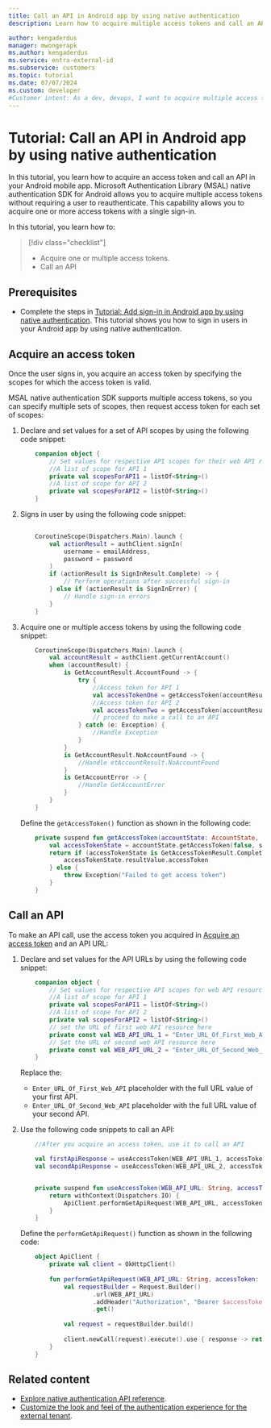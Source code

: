 ```yaml
---
title: Call an API in Android app by using native authentication
description: Learn how to acquire multiple access tokens and call an API in Android app by using native authentication.

author: kengaderdus
manager: mwongerapk
ms.author: kengaderdus
ms.service: entra-external-id
ms.subservice: customers
ms.topic: tutorial
ms.date: 07/07/2024
ms.custom: developer
#Customer intent: As a dev, devops, I want to acquire multiple access tokens so that I call a web API in an Android mobile app by using native authentication
---
```


# Tutorial: Call an API in Android app by using native authentication

In this tutorial, you learn how to acquire an access token and call an API in your Android mobile app. Microsoft Authentication Library (MSAL) native authentication SDK for Android allows you to acquire multiple access tokens without requiring a user to reauthenticate. This capability allows you to acquire one or more access tokens with a single sign-in.

In this tutorial, you learn how to: 

> [!div class="checklist"]
> 
> - Acquire one or multiple access tokens.
> - Call an API

## Prerequisites

- Complete the steps in [Tutorial: Add sign-in in Android app by using native authentication](tutorial-native-authentication-android-sign-in-sign-out.md). This tutorial shows you how to sign in users in your Android app by using native authentication.

## Acquire an access token

Once the user signs in, you acquire an access token by specifying the scopes for which the access token is valid. 

MSAL native authentication SDK supports multiple access tokens, so you can specify multiple sets of scopes, then request access token for each set of scopes:

1. Declare and set values for a set of API scopes by using the following code snippet:

    ```kotlin
        companion object {
            // Set values for respective API scopes for their web API resources here, for example: ["api://<Resource_App_ID>/ToDoList.Read", "api://<Resource_App_ID>/ToDoList.ReadWrite"]
            //A list of scope for API 1
            private val scopesForAPI1 = listOf<String>()
            //A list of scope for API 2
            private val scopesForAPI2 = listOf<String>()
        }
    ```

1. Signs in user by using the following code snippet:

    ```kotlin
        
        CoroutineScope(Dispatchers.Main).launch {
            val actionResult = authClient.signIn(
                username = emailAddress,
                password = password
            )
            if (actionResult is SignInResult.Complete) -> {
                // Perform operations after successful sign-in
            } else if (actionResult is SignInError) {
                // Handle sign-in errors
            }
        }
    ```

1. Acquire one or multiple access tokens by using the following code snippet:

    ```kotlin
        CoroutineScope(Dispatchers.Main).launch {
            val accountResult = authClient.getCurrentAccount()
            when (accountResult) {
                is GetAccountResult.AccountFound -> {
                    try {
                        //Access token for API 1
                        val accessTokenOne = getAccessToken(accountResult.resultValue, scopesForAPI1)
                        //Access token for API 2
                        val accessTokenTwo = getAccessToken(accountResult.resultValue, scopesForAPI2)
                        // proceed to make a call to an API
                    } catch (e: Exception) {
                        //Handle Exception
                    }
                }
                is GetAccountResult.NoAccountFound -> {
                    //Handle etAccountResult.NoAccountFound
                }
                is GetAccountError -> {
                    //Handle GetAccountError 
                }
            }
        }   

    ```

    Define the `getAccessToken()` function as shown in the following code:

    ```kotlin    
        private suspend fun getAccessToken(accountState: AccountState, scopes: List<String>): String {
            val accessTokenState = accountState.getAccessToken(false, scopes)
            return if (accessTokenState is GetAccessTokenResult.Complete) {
                accessTokenState.resultValue.accessToken
            } else {
                throw Exception("Failed to get access token")
            }
        }
    ```

<!--The first parameter of the `getAccessToken(boolean,scopes)` indicates whether the SDK should refresh the access token. The default values is *false* and. Unless you have good reason to, you should not use this parameter.-->

## Call an API

To make an API call, use the access token you acquired in [Acquire an access token](#acquire-an-access-token) and an API URL:

1. Declare and set values for the API URLs by using the following code snippet:

    ```kotlin
        companion object {
            // Set values for respective API scopes for web API resources here, for example: ["api://<Resource_App_ID>/ToDoList.Read", "api://<Resource_App_ID>/ToDoList.ReadWrite"]
            //A list of scope for API 1
            private val scopesForAPI1 = listOf<String>()
            //A list of scope for API 2
            private val scopesForAPI2 = listOf<String>()
            // set the URL of first web API resource here
            private const val WEB_API_URL_1 = "Enter_URL_Of_First_Web_API" 
            // Set the URL of second web API resource here
            private const val WEB_API_URL_2 = "Enter_URL_Of_Second_Web_API" 
        }
    ``` 
    
    Replace the:
    
    - `Enter_URL_Of_First_Web_API` placeholder with the full URL value of your first API.
    - `Enter_URL_Of_Second_Web_API` placeholder with the full URL value of your second API.

1. Use the following code snippets to call an API:

    ```kotlin
        //After you acquire an access token, use it to call an API
    
        val firstApiResponse = useAccessToken(WEB_API_URL_1, accessTokenOne)
        val secondApiResponse = useAccessToken(WEB_API_URL_2, accessTokenTwo)
    
    
        private suspend fun useAccessToken(WEB_API_URL: String, accessToken: String): Response {
            return withContext(Dispatchers.IO) {
                ApiClient.performGetApiRequest(WEB_API_URL, accessToken)
            }
        }
    ```
    
    Define the `performGetApiRequest()` function as shown in the following code:
    
    ```kotlin
        object ApiClient {
            private val client = OkHttpClient()
        
            fun performGetApiRequest(WEB_API_URL: String, accessToken: String): Response {    
                val requestBuilder = Request.Builder()
                        .url(WEB_API_URL)
                        .addHeader("Authorization", "Bearer $accessToken")
                        .get()
        
                val request = requestBuilder.build()
        
                client.newCall(request).execute().use { response -> return response }
            }
        }
    ```

## Related content

- [Explore native authentication API reference](/entra/identity-platform/reference-native-authentication-api?toc=/entra/external-id/toc.json&bc=/entra/external-id/breadcrumb/toc.json).
- [Customize the look and feel of the authentication experience for the external tenant](concept-branding-customers.md).